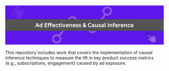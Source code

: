 ![](./images/repo_banner.png)

This repository includes work that covers the implementation of causal inference techniques to measure the lift in key product success metrics (e.g., subscriptions, engagement) caused by ad exposure.
